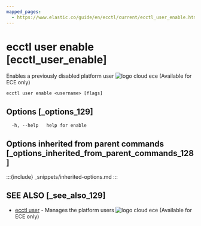 ```yaml
---
mapped_pages:
  - https://www.elastic.co/guide/en/ecctl/current/ecctl_user_enable.html
---
```


# ecctl user enable [ecctl_user_enable]

Enables a previously disabled platform user ![logo cloud ece](https://doc-icons.s3.us-east-2.amazonaws.com/logo_cloud_ece.svg "Supported on {{ece}}") (Available for ECE only)

```
ecctl user enable <username> [flags]
```


## Options [_options_129]

```
  -h, --help   help for enable
```


## Options inherited from parent commands [_options_inherited_from_parent_commands_128]

:::{include} _snippets/inherited-options.md
:::


## SEE ALSO [_see_also_129]

* [ecctl user](/reference/ecctl_user.md)	 - Manages the platform users ![logo cloud ece](https://doc-icons.s3.us-east-2.amazonaws.com/logo_cloud_ece.svg "Supported on {{ece}}") (Available for ECE only)

